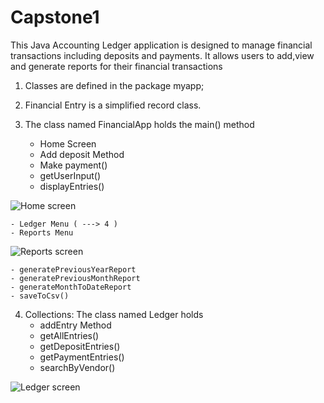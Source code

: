 # Capstone1

This Java Accounting Ledger application is designed to manage financial transactions including deposits and payments. It allows users to add,view and generate reports for their financial transactions


1. Classes are defined in the package myapp;

2. Financial Entry is a simplified record class.
  
3. The class named FinancialApp holds the main() method
    - Home Screen
    - Add deposit Method
    - Make payment()
    - getUserInput()
    - displayEntries()
  
![Home screen](https://github.com/Githollywood/Capstone1/assets/147069807/1c464a83-d4b9-40aa-b2cf-ee95491bbc7b)

    - Ledger Menu ( ---> 4 )
    - Reports Menu
![Reports screen](https://github.com/Githollywood/Capstone1/assets/147069807/97a0ef49-313f-48ee-b964-1f8ec03243ee)    

    - generatePreviousYearReport
    - generatePreviousMonthReport
    - generateMonthToDateReport
    - saveToCsv()
      
  4. Collections: The class named Ledger holds 
     - addEntry Method
     - getAllEntries() 
     - getDepositEntries()
     - getPaymentEntries()
     - searchByVendor()

![Ledger screen](https://github.com/Githollywood/Capstone1/assets/147069807/3ff6ccd9-2ad0-4765-964b-20dcd73b8129)
